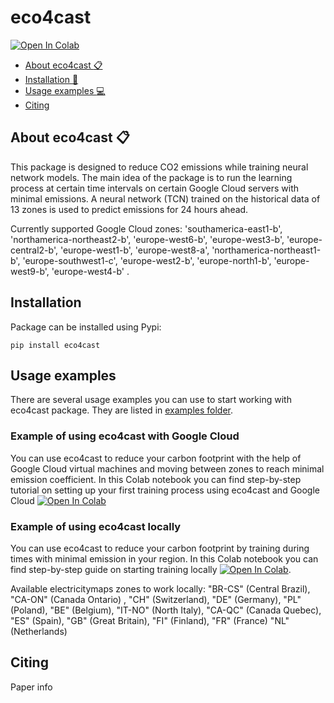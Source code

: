 # eco4cast

[![Open In Colab](https://colab.research.google.com/assets/colab-badge.svg)](https://colab.research.google.com/github/AIRI-Institute/eco4cast/blob/main/examples/eco4cast_demo/quick_start_guide.ipynb)

+ [About eco4cast :clipboard:](#1)
+ [Installation :wrench:](#2)
+ [Usage examples :computer:](#3)
+ [Citing](#4)
<!-- + [Feedback :envelope:](#6)  -->



## About eco4cast :clipboard: <a name="1"></a> 
This package is designed to reduce CO2 emissions while training neural network models. The main idea of the package is to run the learning process at certain time intervals on certain Google Cloud servers with minimal emissions. A neural network (TCN) trained on the historical data of 13 zones is used to predict emissions for 24 hours ahead.

Currently supported Google Cloud zones: 'southamerica-east1-b', 'northamerica-northeast2-b', 'europe-west6-b', 'europe-west3-b', 'europe-central2-b', 'europe-west1-b', 'europe-west8-a', 'northamerica-northeast1-b', 'europe-southwest1-c', 'europe-west2-b', 'europe-north1-b', 'europe-west9-b',  'europe-west4-b' .

## Installation <a name="2"></a> 
Package can be installed using Pypi:
```
pip install eco4cast
```

## Usage examples <a name="3"></a> 
There are several usage examples you can use to start working with eco4cast package. They are listed in [examples folder](https://github.com/AIRI-Institute/eco4cast/tree/main/examples). 

### Example of using eco4cast with Google Cloud
You can use eco4cast to reduce your carbon footprint with the help of Google Cloud virtual machines and moving between zones to reach minimal emission coefficient. In this Colab notebook you can find step-by-step tutorial on setting up your first training process using eco4cast and Google Cloud [![Open In Colab](https://colab.research.google.com/assets/colab-badge.svg)](https://colab.research.google.com/github/AIRI-Institute/eco4cast/blob/main/examples/eco4cast_demo/quick_start_guide.ipynb)

### Example of using eco4cast locally
You can use eco4cast to reduce your carbon footprint by training during times with minimal emission in your region. In this Colab notebook you can find step-by-step guide on starting training locally [![Open In Colab](https://colab.research.google.com/assets/colab-badge.svg)](https://colab.research.google.com/github/AIRI-Institute/eco4cast/blob/main/examples/eco4cast_local_demo/local_quick_start_guide.ipynb). 

Available electricitymaps zones to work locally: 
"BR-CS" (Central Brazil), "CA-ON" (Canada Ontario) , "CH" (Switzerland), "DE" (Germany),
"PL" (Poland), "BE" (Belgium), "IT-NO" (North Italy), "CA-QC" (Canada Quebec), "ES" (Spain), 
"GB" (Great Britain), "FI" (Finland), "FR" (France) "NL" (Netherlands)

## Citing <a name="4"></a>
Paper info


<!-- ## Feedback <a name="6"></a>
email? -->